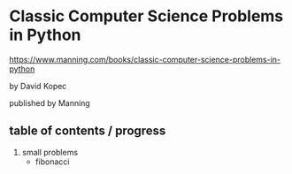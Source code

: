 # Classic Computer Science Problems in Python

https://www.manning.com/books/classic-computer-science-problems-in-python

by David Kopec

published by Manning

## table of contents / progress

1. small problems
    * fibonacci
